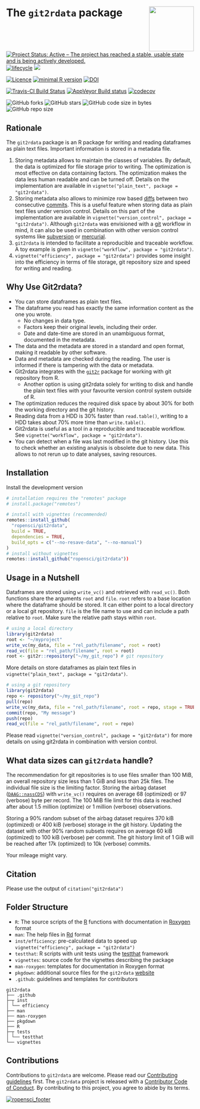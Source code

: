 # The `git2rdata` package <img src="man/figures/logo.png" align="right" alt="" width="120" />

[![Project Status: Active – The project has reached a stable, usable state and is being actively developed.](https://www.repostatus.org/badges/latest/active.svg)](https://www.repostatus.org/#active)
[![lifecycle](https://img.shields.io/badge/lifecycle-maturing-blue.svg)](https://www.tidyverse.org/lifecycle/#maturing)
[![](https://badges.ropensci.org/263_status.svg)](https://github.com/ropensci/software-review/issues/263)

[![Licence](https://img.shields.io/badge/licence-GPL--3-blue.svg)](https://www.gnu.org/licenses/gpl-3.0.en.html)
[![minimal R version](https://img.shields.io/badge/R%3E%3D-3.5.0-6666ff.svg)](https://cran.r-project.org/)
[![DOI](https://zenodo.org/badge/147685405.svg)](https://zenodo.org/badge/latestdoi/147685405)

[![Travis-CI Build Status](https://travis-ci.org/ropensci/git2rdata.svg?branch=master)](https://travis-ci.org/ropensci/git2rdata)
[![AppVeyor Build status](https://ci.appveyor.com/api/projects/status/cfbjb835fqb3dc7m/branch/master?svg=true)](https://ci.appveyor.com/project/ThierryO/git2rdata-n60yg/branch/master)
[![codecov](https://codecov.io/gh/ropensci/git2rdata/branch/master/graph/badge.svg)](https://codecov.io/gh/ropensci/git2rdata)

![GitHub forks](https://img.shields.io/github/forks/ropensci/git2rdata.svg?style=social)
![GitHub stars](https://img.shields.io/github/stars/ropensci/git2rdata.svg?style=social)
![GitHub code size in bytes](https://img.shields.io/github/languages/code-size/ropensci/git2rdata.svg)
![GitHub repo size](https://img.shields.io/github/repo-size/ropensci/git2rdata.svg)

<p style="display:none">Please visit the git2rdata website at https://ropensci.github.io/git2rdata/. The vignette code on the website link to a rendered version of the vignette. Functions have a link to their help file.</p>

## Rationale

The `git2rdata` package is an R package for writing and reading dataframes as plain text files. Important information is stored in a metadata file.

1. Storing metadata allows to maintain the classes of variables. By default, the data is optimized for file storage prior to writing. The optimization is most effective on data containing factors. The optimization makes the data less human readable and can be turned off. Details on the implementation are available in `vignette("plain_text", package = "git2rdata")`.
1. Storing metadata also allows to minimize row based [diffs](https://en.wikipedia.org/wiki/Diff) between two consecutive [commits](https://en.wikipedia.org/wiki/Commit_(version_control)). This is a useful feature when storing data as plain text files under version control. Details on this part of the implementation are available in `vignette("version_control", package = "git2rdata")`. Although `git2rdata` was envisioned with a [git](https://git-scm.com/) workflow in mind, it can also be used in combination with other version control systems like [subversion](https://subversion.apache.org/) or [mercurial](https://www.mercurial-scm.org/).
1. `git2rdata` is intended to facilitate a reproducible and traceable workflow. A toy example is given in `vignette("workflow", package = "git2rdata")`.
1. `vignette("efficiency", package = "git2rdata")` provides some insight into the efficiency in terms of file storage, git repository size and speed for writing and reading.

## Why Use Git2rdata?

- You can store dataframes as plain text files.
- The dataframe you read has exactly the same information content as the one you wrote.
    - No changes in data type.
    - Factors keep their original levels, including their order.
    - Date and date-time are stored in an unambiguous format, documented in the metadata.
- The data and the metadata are stored in a standard and open format, making it readable by other software.
- Data and metadata are checked during the reading. The user is informed if there is tampering with the data or metadata.
- Git2rdata integrates with the [`git2r`](https://cran.r-project.org/package=git2r) package for working with git repository from R.
    - Another option is using git2rdata solely for writing to disk and handle the plain text files with your favourite version control system outside of R.
- The optimization reduces the required disk space by about 30% for both the working directory and the git history. 
- Reading data from a HDD is 30% faster than `read.table()`, writing to a HDD takes about 70% more time than `write.table()`.
- Git2rdata is useful as a tool in a reproducible and traceable workflow. See `vignette("workflow", package = "git2rdata")`.
- You can detect when a file was last modified in the git history. Use this to check whether an existing analysis is obsolete due to new data. This allows to not rerun up to date analyses, saving resources.

## Installation

Install the development version

```r
# installation requires the "remotes" package
# install.package("remotes")

# install with vignettes (recommended)
remotes::install_github(
  "ropensci/git2rdata", 
  build = TRUE, 
  dependencies = TRUE, 
  build_opts = c("--no-resave-data", "--no-manual")
)
# install without vignettes
remotes::install_github("ropensci/git2rdata"))
```

## Usage in a Nutshell

Dataframes are stored using `write_vc()` and retrieved with `read_vc()`. Both functions share the arguments `root` and `file`. `root` refers to a base location where the dataframe should be stored. It can either point to a local directory or a local git repository. `file` is the file name to use and can include a path relative to `root`. Make sure the relative path stays within `root`.

```r
# using a local directory
library(git2rdata)
root <- "~/myproject" 
write_vc(my_data, file = "rel_path/filename", root = root)
read_vc(file = "rel_path/filename", root = root)
root <- git2r::repository("~/my_git_repo") # git repository
```

More details on store dataframes as plain text files in `vignette("plain_text", package = "git2rdata")`.

```r
# using a git repository
library(git2rdata)
repo <- repository("~/my_git_repo")
pull(repo)
write_vc(my_data, file = "rel_path/filename", root = repo, stage = TRUE)
commit(repo, "My message")
push(repo)
read_vc(file = "rel_path/filename", root = repo)
```

Please read `vignette("version_control", package = "git2rdata")` for more details on using git2rdata in combination with version control.

## What data sizes can `git2rdata` handle?

The recommendation for git repositories is to use files smaller than 100 MiB, an overall repository size less than 1 GiB and less than 25k files. The individual file size is the limiting factor. Storing the airbag dataset ([`DAAG::nassCDS`](https://cran.r-project.org/package=DAAG)) with `write_vc()` requires on average 68 (optimized) or 97 (verbose) byte per record. The 100 MiB file limit for this data is reached after about 1.5 million (optimize) or 1 million (verbose) observations. 

Storing a 90% random subset of the airbag dataset requires 370 kiB (optimized) or 400 kiB (verbose) storage in the git history. Updating the dataset with other 90% random subsets requires on average 60 kiB (optimized) to 100 kiB (verbose) per commit. The git history limit of 1 GiB will be reached after 17k (optimized) to 10k (verbose) commits.

Your mileage might vary.

## Citation

Please use the output of `citation("git2rdata")`

## Folder Structure

- `R`: The source scripts of the [R](https://cran.r-project.org/) functions with documentation in [Roxygen](https://github.com/klutometis/roxygen) format
- `man`: The help files in [Rd](https://cran.r-project.org/doc/manuals/r-release/R-exts.html#Rd-format) format
- `inst/efficiency`: pre-calculated data to speed up `vignette("efficiency", package = "git2rdata")`
- `testthat`: R scripts with unit tests using the [testthat](http://testthat.r-lib.org/) framework
- `vignettes`: source code for the vignettes describing the package
- `man-roxygen`: templates for documentation in Roxygen format
- `pkgdown`: additional source files for the `git2rdata` [website](https://ropensci.github.io/git2rdata/)
- `.github`: guidelines and templates for contributors

```
git2rdata
├── .github 
├─┬ inst
│ └── efficiency
├── man 
├── man-roxygen 
├── pkgdown
├── R
├─┬ tests
│ └── testthat
└── vignettes
```

## Contributions

Contributions to `git2rdata` are welcome. Please read our [Contributing guidelines](.github/CONTRIBUTING.md) first. The `git2rdata` project is released with a [Contributor Code of Conduct](.github/CODE_OF_CONDUCT.md). By contributing to this project, you agree to abide by its terms.

[![ropensci_footer](http://ropensci.org/public_images/github_footer.png)](https://ropensci.org)

